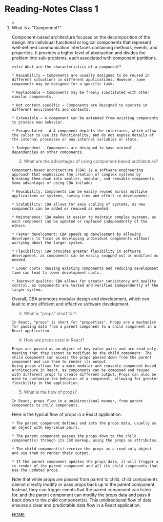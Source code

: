 # Reading-Notes Class 1

<ol>
> <li> What Is a "Component?"
 
 Component-based architecture focuses on the decomposition of the design into individual functional or logical components that represent well-defined communication interfaces containing methods, events, and properties. It provides a higher level of abstraction and divides the problem into sub-problems, each associated with component partitions.
</li>

    ><li> What are the characteristics of a component?
    
    * Reusability − Components are usually designed to be reused in different situations in different applications. However, some components may be designed for a specific task.

    * Replaceable − Components may be freely substituted with other similar components.

    * Not context specific − Components are designed to operate in different environments and contexts.

    * Extensible − A component can be extended from existing components to provide new behavior.

    * Encapsulated − A A component depicts the interfaces, which allow the caller to use its functionality, and do not expose details of the internal processes or any internal variables or state.

    * Independent − Components are designed to have minimal dependencies on other components.
</li>

><li> What are the advantages of using component-based architecture?
    Component-based architecture (CBA) is a software engineering approach that emphasizes the creation of complex systems by breaking them down into smaller, modular, and reusable components. Some advantages of using CBA include:

    * Reusability: Components can be easily reused across multiple applications or systems, saving time and effort in development.

    * Scalability: CBA allows for easy scaling of systems, as new components can be added or removed as needed.

    * Maintenance: CBA makes it easier to maintain complex systems, as each component can be updated or replaced independently of the others.

    * Faster development: CBA speeds up development by allowing developers to focus on developing individual components without worrying about the larger system.

    * Flexibility: CBA provides greater flexibility in software development, as components can be easily swapped out or modified as needed.

    * Lower costs: Reusing existing components and reducing development time can lead to lower development costs.

    * Improved quality: CBA allows for greater consistency and quality control, as components are tested and verified independently of the larger system.

Overall, CBA promotes modular design and development, which can lead to more efficient and effective software development.
</li>


><li> What is “props” short for?
    In React, "props" is short for "properties". Props are a mechanism for passing data from a parent component to a child component in a React application.
</li>


><li> How are props used in React?
    Props are passed as an object of key-value pairs and are read-only, meaning that they cannot be modified by the child component. The child component can access the props passed down from the parent component and use them to render its output.
    Using props allows for a more modular and reusable component-based architecture in React, as components can be composed and reused with different props to create different output. Props can also be used to customize the behavior of a component, allowing for greater flexibility in the application.
</li>


><li> What is the flow of props?
    In React, props flow in a unidirectional manner, from parent components to child components.

Here is the typical flow of props in a React application:

    * The parent component defines and sets the props data, usually as an object with key-value pairs.

    * The parent component passes the props down to the child component(s) through its JSX markup, using the props as attributes.

    * The child component(s) receive the props as a read-only object and use them to render their output.

    * If the parent component updates the props data, it will trigger a re-render of the parent component and all its child components that use the updated props.

Note that while props are passed from parent to child, child components cannot directly modify or pass props back up to the parent component. Instead, they can trigger events that the parent component can listen for, and the parent component can modify the props data and pass it back down to the child component(s). This unidirectional flow of data ensures a clear and predictable data flow in a React application.
</li>
</ul>

[HOME](../README.md)
